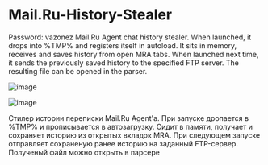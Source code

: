 # Mail.Ru-History-Stealer
Password: vazonez
 Mail.Ru Agent chat history stealer. When launched, it drops into %TMP% and registers itself in autoload. It sits in memory, receives and saves history from open MRA tabs. When launched next time, it sends the previously saved history to the specified FTP server. The resulting file can be opened in the parser.

![image](https://github.com/user-attachments/assets/8e11ae5b-bc75-4e5a-8fa2-ac5f8ee07955)

![image](https://github.com/user-attachments/assets/978fddde-8683-4047-8f21-1d38952f1737)


Стилер истории переписки Mail.Ru Agent'а. При запуске дропается в %TMP% и прописывается в автозагрузку. Сидит в памяти, получает и сохраняет историю из открытых вкладок MRA. При следующем запуске отправляет сохраненую ранее историю на заданный FTP-сервер. Полученый файл можно открыть в парсере
